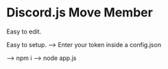 # Discord.js Move Member

Easy to edit.

Easy to setup.
 --> Enter your token inside a config.json

 --> npm i
 --> node app.js
